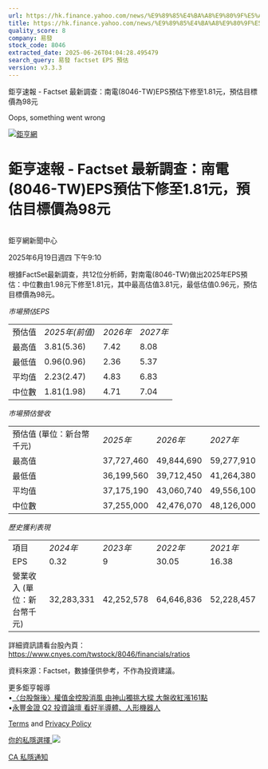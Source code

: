 ```yaml
---
url: https://hk.finance.yahoo.com/news/%E9%89%85%E4%BA%A8%E9%80%9F%E5%A0%B1-factset-%E6%9C%80%E6%96%B0%E8%AA%BF%E6%9F%A5-%E5%8D%97%E9%9B%BB-8046-041030838.html
title: https://hk.finance.yahoo.com/news/%E9%89%85%E4%BA%A8%E9%80%9F%E5%A0%B1-factset-%E6%9C%80%E6%96%B0%E8
quality_score: 8
company: 易發
stock_code: 8046
extracted_date: 2025-06-26T04:04:28.495479
search_query: 易發 factset EPS 預估
version: v3.3.3
---
```


鉅亨速報 - Factset 最新調查：南電(8046-TW)EPS預估下修至1.81元，預估目標價為98元 


Oops, something went wrong

 

[![鉅亨網](https://s.yimg.com/ny/api/res/1.2/UM5hrThmhlnSiBO4o4qlLg--/YXBwaWQ9aGlnaGxhbmRlcjt3PTE0NjtoPTQ4O2NmPXdlYnA-/https://s.yimg.com/os/creatr-uploaded-images/2020-01/147c7630-36ab-11ea-ae7c-5ee7a0016555)](http://www.cnyes.com/ "鉅亨網")

# 鉅亨速報 - Factset 最新調查：南電(8046-TW)EPS預估下修至1.81元，預估目標價為98元

![](data:image/gif;base64,R0lGODlhAQABAIAAAAAAAP///ywAAAAAAQABAAACAUwAOw==)

鉅亨網新聞中心

2025年6月19日週四 下午9:10

根據FactSet最新調查，共12位分析師，對南電(8046-TW)做出2025年EPS預估：中位數由1.98元下修至1.81元，其中最高估值3.81元，最低估值0.96元，預估目標價為98元。

*市場預估EPS*

|  |  |  |  |
| --- | --- | --- | --- |
| 預估值 | *2025年(前值)* | *2026年* | *2027年* |
| 最高值 | 3.81(5.36) | 7.42 | 8.08 |
| 最低值 | 0.96(0.96) | 2.36 | 5.37 |
| 平均值 | 2.23(2.47) | 4.83 | 6.83 |
| 中位數 | 1.81(1.98) | 4.71 | 7.04 |

*市場預估營收*

|  |  |  |  |
| --- | --- | --- | --- |
| 預估值 (單位：新台幣千元) | *2025年* | *2026年* | *2027年* |
| 最高值 | 37,727,460 | 49,844,690 | 59,277,910 |
| 最低值 | 36,199,560 | 39,712,450 | 41,264,380 |
| 平均值 | 37,175,190 | 43,060,740 | 49,556,100 |
| 中位數 | 37,255,000 | 42,476,070 | 48,126,000 |

*歷史獲利表現*

|  |  |  |  |  |
| --- | --- | --- | --- | --- |
| 項目 | *2024年* | *2023年* | *2022年* | *2021年* |
| EPS | 0.32 | 9 | 30.05 | 16.38 |
| 營業收入 (單位：新台幣千元) | 32,283,331 | 42,252,578 | 64,646,836 | 52,228,457 |

詳細資訊請看台股內頁：  
<https://www.cnyes.com/twstock/8046/financials/ratios>

資料來源：Factset，數據僅供參考，不作為投資建議。

更多鉅亨報導  
•[〈台股盤後〉權值金控股消風 由神山獨挑大樑 大盤收紅漲161點](https://news.cnyes.com/news/id/6026029?utm_source=yahoo&utm_medium=RSS&utm_campaign=relate)  
•[永豐金證 Q2 投資論壇 看好半導體、人形機器人](https://news.cnyes.com/news/id/6024638?utm_source=yahoo&utm_medium=RSS&utm_campaign=relate)

[Terms](https://guce.yahoo.com/terms?locale=zh-Hant-HK)  and [Privacy Policy](https://guce.yahoo.com/privacy-policy?locale=zh-Hant-HK)

[你的私隱選擇 ![](https://s.yimg.com/dv/static/siteApp/img/privacy-choice-control.png)](https://guce.yahoo.com/state-controls?locale=zh-Hant-HK&state=CA)

[CA 私隱通知](https://guce.yahoo.com/ca-notice?locale=zh-Hant-HK)